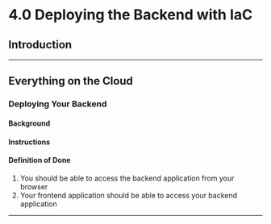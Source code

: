 # 4.0 Deploying the Backend with IaC

## Introduction

---

## Everything on the Cloud

### Deploying Your Backend

#### Background

#### Instructions

#### Definition of Done

1. You should be able to access the backend application from your browser
2. Your frontend application should be able to access your backend application

---